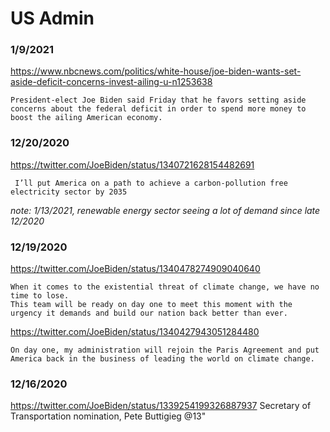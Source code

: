 # US Admin


### 1/9/2021
https://www.nbcnews.com/politics/white-house/joe-biden-wants-set-aside-deficit-concerns-invest-ailing-u-n1253638
```
President-elect Joe Biden said Friday that he favors setting aside concerns about the federal deficit in order to spend more money to boost the ailing American economy.
```


### 12/20/2020
https://twitter.com/JoeBiden/status/1340721628154482691
```
 I’ll put America on a path to achieve a carbon-pollution free electricity sector by 2035
 ```
*note: 1/13/2021, renewable energy sector seeing a lot of demand since late 12/2020*


### 12/19/2020
https://twitter.com/JoeBiden/status/1340478274909040640
```
When it comes to the existential threat of climate change, we have no time to lose.
This team will be ready on day one to meet this moment with the urgency it demands and build our nation back better than ever.
```
https://twitter.com/JoeBiden/status/1340427943051284480
```
On day one, my administration will rejoin the Paris Agreement and put America back in the business of leading the world on climate change.
```


### 12/16/2020
https://twitter.com/JoeBiden/status/1339254199326887937
Secretary of Transportation nomination, Pete Buttigieg
@13"
